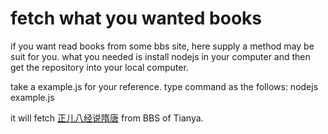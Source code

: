 fetch what you wanted books
============================
if you want read books from some bbs site, here supply a method may be suit for you.
what you needed is install nodejs in your computer and then get the repository into your local computer.

take a example.js for your reference.
type command as the follows:
nodejs example.js

it will fetch [正儿八经说隋唐](http://bbs.tianya.cn/post-no05-146165-1.shtml "正儿八经说隋唐") from BBS of Tianya.
